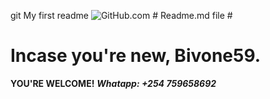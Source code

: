 git
My first readme ![GitHub.com](https://avatars.githubusercontent.com/u/9132723400?v=4) # Readme.md file #
# Incase you're new, Bivone59. #
**YOU'RE WELCOME!**
***Whatapp: +254 759658692***
